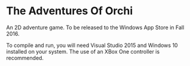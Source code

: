 # The Adventures Of Orchi
An 2D adventure game.
To be released to the Windows App Store in Fall 2016.



To compile and run, you will need Visual Studio 2015 and Windows 10 installed on your system.  The use of an XBox One controller is recommended.

